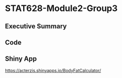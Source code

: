 # STAT628-Module2-Group3
## Executive Summary

## Code

## Shiny App
https://acterzis.shinyapps.io/BodyFatCalculator/
